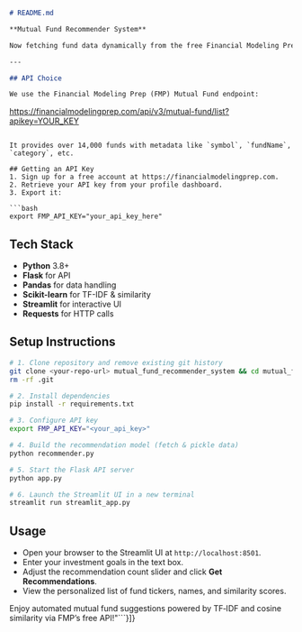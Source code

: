 ```markdown
# README.md

**Mutual Fund Recommender System**

Now fetching fund data dynamically from the free Financial Modeling Prep API.

---

## API Choice

We use the Financial Modeling Prep (FMP) Mutual Fund endpoint:
```

https://financialmodelingprep.com/api/v3/mutual-fund/list?apikey=YOUR_KEY

````

It provides over 14,000 funds with metadata like `symbol`, `fundName`, `category`, etc.

## Getting an API Key
1. Sign up for a free account at https://financialmodelingprep.com.
2. Retrieve your API key from your profile dashboard.
3. Export it:

```bash
export FMP_API_KEY="your_api_key_here"
````

## Tech Stack

- **Python** 3.8+
- **Flask** for API
- **Pandas** for data handling
- **Scikit-learn** for TF-IDF & similarity
- **Streamlit** for interactive UI
- **Requests** for HTTP calls

## Setup Instructions

```bash
# 1. Clone repository and remove existing git history
git clone <your-repo-url> mutual_fund_recommender_system && cd mutual_fund_recommender_system
rm -rf .git

# 2. Install dependencies
pip install -r requirements.txt

# 3. Configure API key
export FMP_API_KEY="<your_api_key>"

# 4. Build the recommendation model (fetch & pickle data)
python recommender.py

# 5. Start the Flask API server
python app.py

# 6. Launch the Streamlit UI in a new terminal
streamlit run streamlit_app.py
```

## Usage

- Open your browser to the Streamlit UI at `http://localhost:8501`.
- Enter your investment goals in the text box.
- Adjust the recommendation count slider and click **Get Recommendations**.
- View the personalized list of fund tickers, names, and similarity scores.

Enjoy automated mutual fund suggestions powered by TF‑IDF and cosine similarity via FMP’s free API!"```}]}
